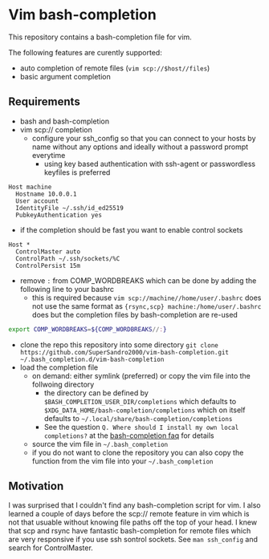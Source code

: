 # Vim bash-completion

This repository contains a bash-completion file for vim.

The following features are curently supported:
- auto completion of remote files (``vim scp://$host//files``)
- basic argument completion

## Requirements

- bash and bash-completion
- vim scp:// completion
  - configure your ssh_config so that you can connect to your hosts by name without any options and ideally without a password prompt everytime
    - using key based authentication with ssh-agent or passwordless keyfiles is preferred
```ssh_config
Host machine
  Hostname 10.0.0.1
  User account
  IdentityFile ~/.ssh/id_ed25519
  PubkeyAuthentication yes
```
  - if the completion should be fast you want to enable control sockets
```ssh_config
Host *
  ControlMaster auto
  ControlPath ~/.ssh/sockets/%C
  ControlPersist 15m
```
  - remove ``:`` from COMP_WORDBREAKS which can be done by adding the following line to your bashrc
    - this is required because ``vim scp://machine//home/user/.bashrc`` does not use the same format as ``{rsync,scp} machine:/home/user/.bashrc`` does but the completion files by bash-completion are re-used
```bash
export COMP_WORDBREAKS=${COMP_WORDBREAKS//:}
```
- clone the repo this repository into some directory ``git clone https://github.com/SuperSandro2000/vim-bash-completion.git ~/.bash_completion.d/vim-bash-completion``
- load the completion file
  - on demand: either symlink (preferred) or copy the vim file into the follwoing directory
    - the directory can be defined by ``$BASH_COMPLETION_USER_DIR/completions`` which defaults to ``$XDG_DATA_HOME/bash-completion/completions`` which on itself defaults to ``~/.local/share/bash-completion/completions``
    - See the question ``Q. Where should I install my own local completions?`` at the [bash-completion faq](https://github.com/scop/bash-completion#faq) for details
  - source the vim file in ``~/.bash_completion``
  - if you do not want to clone the repository you can also copy the function from the vim file into your ``~/.bash_completion``

## Motivation

I was surprised that I couldn't find any bash-completion script for vim.
I also learned a couple of days before the scp:// remote feature in vim which is not that usuable without knowing file paths off the top of your head.
I knew that scp and rsync have fantastic bash-completion for remote files which are very responsive if you use ssh sontrol sockets. See ``man ssh_config`` and search for ControlMaster.
